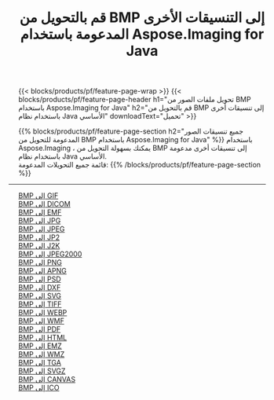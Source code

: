 ﻿---
title: قم بالتحويل من BMP إلى التنسيقات الأخرى المدعومة باستخدام Aspose.Imaging for Java 
weight: 3920
url: /ar/java/conversion/from/bmp 
lang: ar
langdirlevel: 2
locales: zh-hans,ja,it,ru,de,es,fr,nl,id,lt,pl,pt,vi,tr,ko,zh-hant,ar,hi,th,sv,cs,uk,he
description: باستخدام Aspose.Imaging ، يمكنك بسهولة التحويل من BMP إلى تنسيقات أخرى باستخدام نظام Java الأساسي
---

{{< blocks/products/pf/feature-page-wrap >}}
{{< blocks/products/pf/feature-page-header h1="تحويل ملفات الصور من BMP باستخدام Aspose.Imaging for Java" h2="قم بالتحويل من BMP إلى تنسيقات أخرى باستخدام نظام Java الأساسي" downloadText="تحميل" >}}


{{% blocks/products/pf/feature-page-section  h2="جميع تنسيقات الصور المدعومة للتحويل من BMP باستخدام Aspose.Imaging for Java" %}}
باستخدام Aspose.Imaging ، يمكنك بسهولة التحويل من BMP إلى تنسيقات أخرى مدعومة باستخدام نظام Java الأساسي.
<br/>
قائمة جميع التحويلات المدعومة:
{{% /blocks/products/pf/feature-page-section %}}
<div class="container-fluid productfamilypage bg-gray">
    <div class="convertypes bg-gray agp-content section">
        <div class="container">
		<hr style="margin-left:-20px;"/>
		<div class="row other-converters">
		    <div class='col-md-2 other-converter remove-lp remove-rp'><a href="/imaging/ar/java/conversion/bmp-to-gif" >BMP إلى GIF</a></div><div class='col-md-2 other-converter remove-lp remove-rp'><a href="/imaging/ar/java/conversion/bmp-to-dicom" >BMP إلى DICOM</a></div><div class='col-md-2 other-converter remove-lp remove-rp'><a href="/imaging/ar/java/conversion/bmp-to-emf" >BMP إلى EMF</a></div><div class='col-md-2 other-converter remove-lp remove-rp'><a href="/imaging/ar/java/conversion/bmp-to-jpg" >BMP إلى JPG</a></div><div class='col-md-2 other-converter remove-lp remove-rp'><a href="/imaging/ar/java/conversion/bmp-to-jpeg" >BMP إلى JPEG</a></div><div class='col-md-2 other-converter remove-lp remove-rp'><a href="/imaging/ar/java/conversion/bmp-to-jp2" >BMP إلى JP2</a></div><div class='col-md-2 other-converter remove-lp remove-rp'><a href="/imaging/ar/java/conversion/bmp-to-j2k" >BMP إلى J2K</a></div><div class='col-md-2 other-converter remove-lp remove-rp'><a href="/imaging/ar/java/conversion/bmp-to-jpeg2000" >BMP إلى JPEG2000</a></div><div class='col-md-2 other-converter remove-lp remove-rp'><a href="/imaging/ar/java/conversion/bmp-to-png" >BMP إلى PNG</a></div><div class='col-md-2 other-converter remove-lp remove-rp'><a href="/imaging/ar/java/conversion/bmp-to-apng" >BMP إلى APNG</a></div><div class='col-md-2 other-converter remove-lp remove-rp'><a href="/imaging/ar/java/conversion/bmp-to-psd" >BMP إلى PSD</a></div><div class='col-md-2 other-converter remove-lp remove-rp'><a href="/imaging/ar/java/conversion/bmp-to-dxf" >BMP إلى DXF</a></div><div class='col-md-2 other-converter remove-lp remove-rp'><a href="/imaging/ar/java/conversion/bmp-to-svg" >BMP إلى SVG</a></div><div class='col-md-2 other-converter remove-lp remove-rp'><a href="/imaging/ar/java/conversion/bmp-to-tiff" >BMP إلى TIFF</a></div><div class='col-md-2 other-converter remove-lp remove-rp'><a href="/imaging/ar/java/conversion/bmp-to-webp" >BMP إلى WEBP</a></div><div class='col-md-2 other-converter remove-lp remove-rp'><a href="/imaging/ar/java/conversion/bmp-to-wmf" >BMP إلى WMF</a></div><div class='col-md-2 other-converter remove-lp remove-rp'><a href="/imaging/ar/java/conversion/bmp-to-pdf" >BMP إلى PDF</a></div><div class='col-md-2 other-converter remove-lp remove-rp'><a href="/imaging/ar/java/conversion/bmp-to-html" >BMP إلى HTML</a></div><div class='col-md-2 other-converter remove-lp remove-rp'><a href="/imaging/ar/java/conversion/bmp-to-emz" >BMP إلى EMZ</a></div><div class='col-md-2 other-converter remove-lp remove-rp'><a href="/imaging/ar/java/conversion/bmp-to-wmz" >BMP إلى WMZ</a></div><div class='col-md-2 other-converter remove-lp remove-rp'><a href="/imaging/ar/java/conversion/bmp-to-tga" >BMP إلى TGA</a></div><div class='col-md-2 other-converter remove-lp remove-rp'><a href="/imaging/ar/java/conversion/bmp-to-svgz" >BMP إلى SVGZ</a></div><div class='col-md-2 other-converter remove-lp remove-rp'><a href="/imaging/ar/java/conversion/bmp-to-canvas" >BMP إلى CANVAS</a></div><div class='col-md-2 other-converter remove-lp remove-rp'><a href="/imaging/ar/java/conversion/bmp-to-ico" >BMP إلى ICO</a></div>
                </div>
        </div>
    </div>
</div>
<br/>

